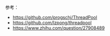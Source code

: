 参考：

 - <https://github.com/progschj/ThreadPool>
 - <https://github.com/lzpong/threadpool>
 - <https://www.zhihu.com/question/27908489>
